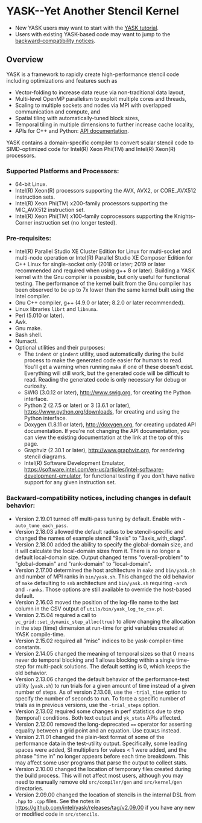 # YASK--Yet Another Stencil Kernel

* New YASK users may want to start with the [YASK tutorial](docs/YASK-tutorial.pdf).
* Users with existing YASK-based code may want to jump to the [backward-compatibility notices](#backward-compatibility-notices).

## Overview
YASK is a framework to rapidly create high-performance stencil code including optimizations and features such as
* Vector-folding to increase data reuse via non-traditional data layout,
* Multi-level OpenMP parallelism to exploit multiple cores and threads,
* Scaling to multiple sockets and nodes via MPI with overlapped communication and compute, and
* Spatial tiling with automatically-tuned block sizes,
* Temporal tiling in multiple dimensions to further increase cache locality,
* APIs for C++ and Python: [API documentation](https://rawgit.com/intel/yask/api-docs/html/index.html).

YASK contains a domain-specific compiler to convert scalar stencil code to SIMD-optimized code for Intel(R) Xeon Phi(TM) and Intel(R) Xeon(R) processors.

### Supported Platforms and Processors:
* 64-bit Linux.
* Intel(R) Xeon(R) processors supporting the AVX, AVX2, or CORE_AVX512 instruction sets.
* Intel(R) Xeon Phi(TM) x200-family processors supporting the MIC_AVX512 instruction set.
* Intel(R) Xeon Phi(TM) x100-family coprocessors supporting the Knights-Corner instruction set (no longer tested).

### Pre-requisites:
* Intel(R) Parallel Studio XE Cluster Edition for Linux
  for multi-socket and multi-node operation or
  Intel(R) Parallel Studio XE Composer Edition for C++ Linux
  for single-socket only
  (2018 or later; 2019 or later recommended and required when using g++ 8 or later).
  Building a YASK kernel with the Gnu compiler is possible, but only useful
  for functional testing. The performance
  of the kernel built from the Gnu compiler has been observed to be up to 7x lower
  than the same kernel built using the Intel compiler. 
* Gnu C++ compiler, g++ (4.9.0 or later; 8.2.0 or later recommended).
* Linux libraries `librt` and `libnuma`.
* Perl (5.010 or later).
* Awk.
* Gnu make.
* Bash shell.
* Numactl.
* Optional utilities and their purposes:
    * The `indent` or `gindent` utility, used automatically during the build process
      to make the generated code easier for humans to read.
      You'll get a warning when running `make` if one of these doesn't exist.
      Everything will still work, but the generated code will be difficult to read.
      Reading the generated code is only necessary for debug or curiosity.
    * SWIG (3.0.12 or later),
      http://www.swig.org, for creating the Python interface.
    * Python 2 (2.7.5 or later) or 3 (3.6.1 or later),
      https://www.python.org/downloads, for creating and using the Python interface.
    * Doxygen (1.8.11 or later),
      http://doxygen.org, for creating updated API documentation.
      If you're not changing the API documentation, you can view the existing documentation
      at the link at the top of this page.
    * Graphviz (2.30.1 or later),
      http://www.graphviz.org, for rendering stencil diagrams.
    * Intel(R) Software Development Emulator,
      https://software.intel.com/en-us/articles/intel-software-development-emulator,
      for functional testing if you don't have native support for any given instruction set.

### Backward-compatibility notices, including changes in default behavior:
* Version 2.19.01 turned off multi-pass tuning by default. Enable with `-auto_tune_each_pass`.
* Version 2.18.03 allowed the default radius to be stencil-specific and changed the names of example stencil "9axis" to "3axis_with_diags".
* Version 2.18.00 added the ability to specify the global-domain size, and it will calculate the local-domain sizes from it.
There is no longer a default local-domain size.
Output changed terms "overall-problem" to "global-domain" and "rank-domain" to "local-domain".
* Version 2.17.00 determined the host architecture in `make` and `bin/yask.sh` and number of MPI ranks in `bin/yask.sh`.
This changed the old behavior of `make` defaulting to `snb` architecture and `bin/yask.sh` requiring `-arch` and `-ranks`.
Those options are still available to override the host-based default.
* Version 2.16.03 moved the position of the log-file name to the last column in the CSV output of `utils/bin/yask_log_to_csv.pl`.
* Version 2.15.04 required a call to `yc_grid::set_dynamic_step_alloc(true)` to allow changing the
allocation in the step (time) dimension at run-time for grid variables created at YASK compile-time.
* Version 2.15.02 required all "misc" indices to be yask-compiler-time constants.
* Version 2.14.05 changed the meaning of temporal sizes so that 0 means never do temporal blocking and 1 allows blocking within a single time-step for multi-pack solutions. The default setting is 0, which keeps the old behavior.
* Version 2.13.06 changed the default behavior of the performance-test utility (`yask.sh`) to run trials for a given amount of time instead of a given number of steps. As of version 2.13.08, use the `-trial_time` option to specify the number of seconds to run. To force a specific number of trials as in previous versions, use the `-trial_steps` option.
* Version 2.13.02 required some changes in perf statistics due to step (temporal) conditions. Both text output and `yk_stats` APIs affected.
* Version 2.12.00 removed the long-deprecated `==` operator for asserting equality between a grid point and an equation. Use `EQUALS` instead.
* Version 2.11.01 changed the plain-text format of some of the performance data in the test-utility output. Specifically, some leading spaces were added, SI multipliers for values < 1 were added, and the phrase "time in" no longer appears before each time breakdown. This may affect some user programs that parse the output to collect stats.
* Version 2.10.00 changed the location of temporary files created during the build process. This will not affect most users, although you may need to manually remove old `src/compiler/gen` and `src/kernel/gen` directories.
* Version 2.09.00 changed the location of stencils in the internal DSL from `.hpp` to `.cpp` files. See the notes in https://github.com/intel/yask/releases/tag/v2.09.00 if you have any new or modified code in `src/stencils`.
